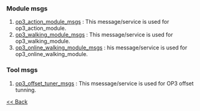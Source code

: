 ### Module msgs
 1. [op3_action_module_msgs](op3_action_module_msgs.md) : This message/service is used for op3_action_module.  
 2. [op3_walking_module_msgs](op3_walking_module_msgs.md) : This message/service is used for op3_walking_module.
 3. [op3_online_walking_module_msgs](op3_online_walking_module_msgs.md) : his message/service is used for op3_online_walking_module.  


### Tool msgs
 1. [op3_offset_tuner_msgs](op3_offset_tuner_msgs.md) : This msessage/service is used for OP3 offset tunning.  


[&lt;&lt; Back](OP3-User's-Guide.md)
